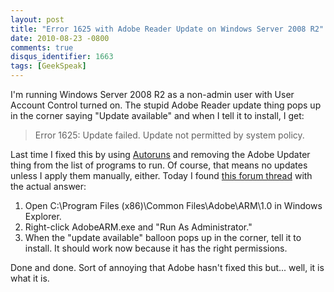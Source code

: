 ```yaml
---
layout: post
title: "Error 1625 with Adobe Reader Update on Windows Server 2008 R2"
date: 2010-08-23 -0800
comments: true
disqus_identifier: 1663
tags: [GeekSpeak]
---
```

I'm running Windows Server 2008 R2 as a non-admin user with User Account
Control turned on. The stupid Adobe Reader update thing pops up in the
corner saying "Update available" and when I tell it to install, I get:

> Error 1625: Update failed. Update not permitted by system policy.

Last time I fixed this by using
[Autoruns](http://technet.microsoft.com/en-us/sysinternals/bb963902.aspx)
and removing the Adobe Updater thing from the list of programs to run.
Of course, that means no updates unless I apply them manually, either.
Today I found [this forum
thread](http://forums.adobe.com/thread/674459?tstart=0) with the actual
answer:

1.  Open C:\\Program Files (x86)\\Common Files\\Adobe\\ARM\\1.0 in
    Windows Explorer.
2.  Right-click AdobeARM.exe and "Run As Administrator."
3.  When the "update available" balloon pops up in the corner, tell it
    to install. It should work now because it has the right permissions.

Done and done. Sort of annoying that Adobe hasn't fixed this but...
well, it is what it is.

